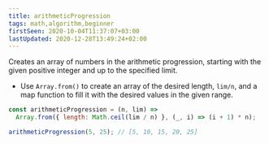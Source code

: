 ```yaml
---
title: arithmeticProgression
tags: math,algorithm,beginner
firstSeen: 2020-10-04T11:37:07+03:00
lastUpdated: 2020-12-28T13:49:24+02:00
---
```


Creates an array of numbers in the arithmetic progression, starting with the given positive integer and up to the specified limit.

- Use `Array.from()` to create an array of the desired length, `lim/n`, and a map function to fill it with the desired values in the given range.

```js
const arithmeticProgression = (n, lim) =>
  Array.from({ length: Math.ceil(lim / n) }, (_, i) => (i + 1) * n);
```

```js
arithmeticProgression(5, 25); // [5, 10, 15, 20, 25]
```
